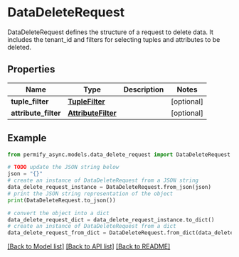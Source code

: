 # DataDeleteRequest

DataDeleteRequest defines the structure of a request to delete data. It includes the tenant_id and filters for selecting tuples and attributes to be deleted.

## Properties

Name | Type | Description | Notes
------------ | ------------- | ------------- | -------------
**tuple_filter** | [**TupleFilter**](TupleFilter.md) |  | [optional] 
**attribute_filter** | [**AttributeFilter**](AttributeFilter.md) |  | [optional] 

## Example

```python
from permify_async.models.data_delete_request import DataDeleteRequest

# TODO update the JSON string below
json = "{}"
# create an instance of DataDeleteRequest from a JSON string
data_delete_request_instance = DataDeleteRequest.from_json(json)
# print the JSON string representation of the object
print(DataDeleteRequest.to_json())

# convert the object into a dict
data_delete_request_dict = data_delete_request_instance.to_dict()
# create an instance of DataDeleteRequest from a dict
data_delete_request_from_dict = DataDeleteRequest.from_dict(data_delete_request_dict)
```
[[Back to Model list]](../README.md#documentation-for-models) [[Back to API list]](../README.md#documentation-for-api-endpoints) [[Back to README]](../README.md)



